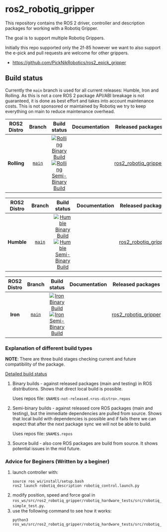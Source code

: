 # ros2_robotiq_gripper

This repository contains the ROS 2 driver, controller and description packages for working with a Robotiq Gripper.

The goal is to support multiple Robotiq Grippers.

Initially this repo supported only the 2f-85 however we want to also support the e-pick and pull requests are welcome for other grippers.
- https://github.com/PickNikRobotics/ros2_epick_gripper


## Build status

Currently the `main` branch is used for all current releases: Humble, Iron and Rolling.
As this is not a core ROS 2 package API/ABI breakage is not guaranteed, it is done as best effort and takes into account maintenance costs.
This is not sponsored or maintained by Robotiq we try to keep everything on main to reduce maintenance overhead.


ROS2 Distro | Branch | Build status | Documentation | Released packages
:---------: | :----: | :----------: | :-----------: | :---------------:
**Rolling** | [`main`](https://github.com/PickNikRobotics/ros2_robotiq_gripper/tree/main) | [![Rolling Binary Build](https://github.com/PickNikRobotics/ros2_robotiq_gripper/actions/workflows/rolling-binary-build-main.yml/badge.svg?branch=main)](https://github.com/PickNikRobotics/ros2_robotiq_gripper/actions/workflows/rolling-binary-build-main.yml?branch=main) <br /> [![Rolling Semi-Binary Build](https://github.com/PickNikRobotics/ros2_robotiq_gripper/actions/workflows/rolling-semi-binary-build-main.yml/badge.svg?branch=main)](https://github.com/PickNikRobotics/ros2_robotiq_gripper/actions/workflows/rolling-semi-binary-build-main.yml?branch=main) | | [ros2_robotiq_gripper](https://index.ros.org/p/ros2_robotiq_gripper/github-PickNikRobotics-ros2_robotiq_grippper/#rolling)


ROS2 Distro | Branch | Build status | Documentation | Released packages
:---------: | :----: | :----------: | :-----------: | :---------------:
**Humble** | [`main`](https://github.com/PickNikRobotics/ros2_robotiq_gripper/tree/main) | [![Humble Binary Build](https://github.com/PickNikRobotics/ros2_robotiq_gripper/actions/workflows/humble-binary-build-main.yml/badge.svg?branch=main)](https://github.com/PickNikRobotics/ros2_robotiq_gripper/actions/workflows/humble-binary-build-main.yml?branch=main) <br /> [![Humble Semi-Binary Build](https://github.com/PickNikRobotics/ros2_robotiq_gripper/actions/workflows/humble-semi-binary-build-main.yml/badge.svg?branch=main)](https://github.com/PickNikRobotics/ros2_robotiq_gripper/actions/workflows/humble-semi-binary-build-main.yml?branch=main) | | [ros2_robotiq_gripper](https://index.ros.org/p/ros2_robotiq_gripper/github-PickNikRobotics-ros2_robotiq_grippper/#humble)


ROS2 Distro | Branch | Build status | Documentation | Released packages
:---------: | :----: | :----------: | :-----------: | :---------------:
**Iron** | [`main`](https://github.com/PickNikRobotics/ros2_robotiq_gripper/tree/main) | [![Iron Binary Build](https://github.com/PickNikRobotics/ros2_robotiq_gripper/actions/workflows/iron-binary-build-main.yml/badge.svg?branch=main)](https://github.com/PickNikRobotics/ros2_robotiq_gripper/actions/workflows/iron-binary-build-main.yml?branch=main) <br /> [![Iron Semi-Binary Build](https://github.com/PickNikRobotics/ros2_robotiq_gripper/actions/workflows/iron-semi-binary-build-main.yml/badge.svg?branch=main)](https://github.com/PickNikRobotics/ros2_robotiq_gripper/actions/workflows/iron-semi-binary-build-main.yml?branch=main) | | [ros2_robotiq_gripper](https://index.ros.org/p/ros2_robotiq_gripper/github-PickNikRobotics-ros2_robotiq_grippper/#iron)

### Explanation of different build types

**NOTE**: There are three build stages checking current and future compatibility of the package.

[Detailed build status](.github/workflows/README.md)

1. Binary builds - against released packages (main and testing) in ROS distributions. Shows that direct local build is possible.

   Uses repos file: `$NAME$-not-released.<ros-distro>.repos`

1. Semi-binary builds - against released core ROS packages (main and testing), but the immediate dependencies are pulled from source.
   Shows that local build with dependencies is possible and if fails there we can expect that after the next package sync we will not be able to build.

   Uses repos file: `$NAME$.repos`

1. Source build - also core ROS packages are build from source. It shows potential issues in the mid future.

### Advice for Beginers (Written by a beginer)

1. launch controller with:
   ```shell
   source ros_ws/install/setup.bash
   ros2 launch robotiq_description robotiq_control.launch.py
   ```
2. modify position, speed and force goal in `ros_ws/src/ros2_robotiq_gripper/robotiq_hardware_tests/src/robotiq_simple_test.py`.
3. use the following command to see how it works:
   ```
   python3 ros_ws/src/ros2_robotiq_gripper/robotiq_hardware_tests/src/robotiq_simple_test.py
   ```